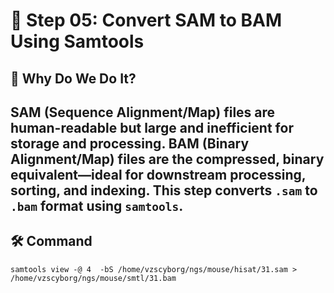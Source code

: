 # 🔄 Step 05: Convert SAM to BAM Using Samtools

## 🎯 Why Do We Do It? 

SAM (Sequence Alignment/Map) files are human-readable but **large and inefficient** for storage and processing. BAM (Binary Alignment/Map) files are the **compressed, binary equivalent**—ideal for downstream processing, sorting, and indexing. This step converts `.sam` to `.bam` format using `samtools`.
---



## 🛠️ Command

```
samtools view -@ 4  -bS /home/vzscyborg/ngs/mouse/hisat/31.sam > /home/vzscyborg/ngs/mouse/smtl/31.bam
```
